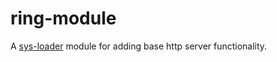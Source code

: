 # ring-module
A [sys-loader](https://github.com/tstout/sys-loader) module for adding base http server functionality.
